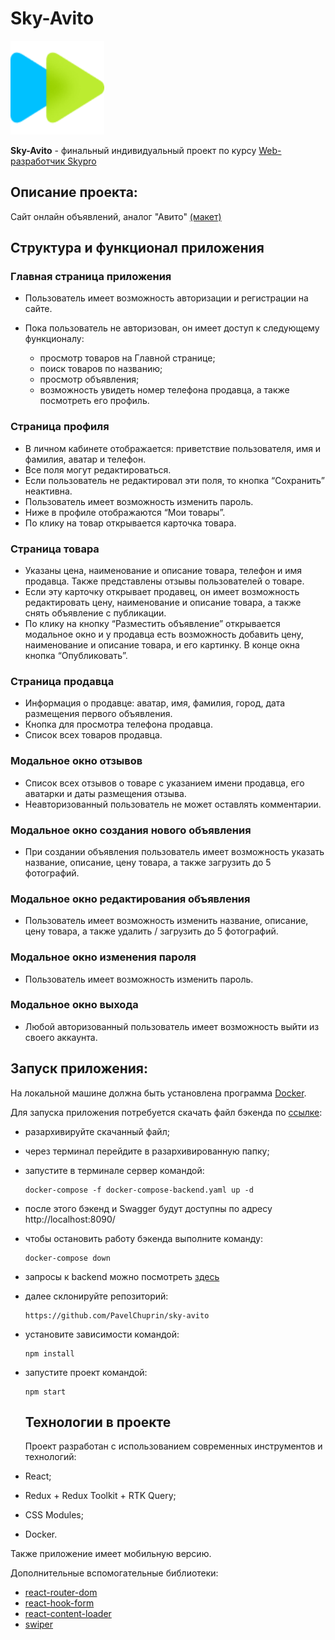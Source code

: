 # Sky-Avito

<img src="public/img/logo.png" width="150" height="150">

**Sky-Avito** - финальный индивидуальный проект по курсу [Web-разработчик Skypro](https://sky.pro/courses/programming/web-developer)

## Описание проекта:

Cайт онлайн объявлений, аналог "Авито" [(макет)](https://www.figma.com/file/ISqzPS7Sym7V004jFo5buE/%D0%A1%D0%B0%D0%B9%D1%82-%D0%B0%D0%BD%D0%B0%D0%BB%D0%BE%D0%B3-%D0%90%D0%B2%D0%B8%D1%82%D0%BE?type=design&node-id=7-507&mode=design&t=GgB1T4ikZuq5RZnv-0)

## Структура и функционал приложения

### Главная страница приложения

- Пользователь имеет возможность авторизации и регистрации на сайте.
- Пока пользователь не авторизован, он имеет доступ к следующему функционалу:

  - просмотр товаров на Главной странице;
  - поиск товаров по названию;
  - просмотр объявления;
  - возможность увидеть номер телефона продавца, а также посмотреть его профиль.

### Страница профиля

- В личном кабинете отображается: приветствие пользователя, имя и фамилия, аватар и телефон.
- Все поля могут редактироваться.
- Если пользователь не редактировал эти поля, то кнопка “Сохранить” неактивна.
- Пользователь имеет возможность изменить пароль.
- Ниже в профиле отображаются “Мои товары”.
- По клику на товар открывается карточка товара.

### Страница товара

- Указаны цена, наименование и описание товара, телефон и имя продавца. Также представлены отзывы пользователей о товаре.
- Если эту карточку открывает продавец, он имеет возможность редактировать цену, наименование и описание товара, а также снять объявление с публикации.
- По клику на кнопку “Разместить объявление” открывается модальное окно и у продавца есть возможность добавить цену, наименование и описание товара, и его картинку. В конце окна кнопка “Опубликовать”.

### Страница продавца

- Информация о продавце: аватар, имя, фамилия, город, дата размещения первого объявления.
- Кнопка для просмотра телефона продавца.
- Список всех товаров продавца.

### Модальное окно отзывов

- Список всех отзывов о товаре с указанием имени продавца, его аватарки и даты размещения отзыва.
- Неавторизованный пользователь не может оставлять комментарии.

### Модальное окно создания нового объявления

- При создании объявления пользователь имеет возможность указать название, описание, цену товара, а также загрузить до 5 фотографий.

### Модальное окно редактирования объявления

- Пользователь имеет возможность изменить название, описание, цену товара, а также удалить / загрузить до 5 фотографий.

### Модальное окно изменения пароля

- Пользователь имеет возможность изменить пароль.

### Модальное окно выхода

- Любой авторизованный пользователь имеет возможность выйти из своего аккаунта.

## Запуск приложения:

На локальной машине должна быть установлена программа [Docker](https://www.docker.com/).

Для запуска приложения потребуется скачать файл бэкенда по [ссылке](https://drive.google.com/file/d/1pFE-NRANTsWmQwTyURjHXuECMmoKCFjO/view):

- разархивируйте скачанный файл;
- через терминал перейдите в разархивированную папку;
- запустите в терминале сервер командой:

  ```
  docker-compose -f docker-compose-backend.yaml up -d
  ```

- после этого бэкенд и Swagger будут доступны по адресу http://localhost:8090/
- чтобы остановить работу бэкенда выполните команду:

  ```
  docker-compose down
  ```

- запросы к backend можно посмотреть [здесь](https://drive.google.com/file/d/1bM_BRkxz8vqFEr18LpnbJslHoPW_73FF/view)

- далее склонируйте репозиторий:

  ```
  https://github.com/PavelChuprin/sky-avito
  ```

- установите зависимости командой:

  ```
  npm install
  ```

- запустите проект командой:

  ```
  npm start
  ```

  ## Технологии в проекте

  Проект разработан с использованием современных инструментов и технологий:

- React;
- Redux + Redux Toolkit + RTK Query;
- CSS Modules;
- Docker.

Также приложение имеет мобильную версию.

Дополнительные вспомогательные библиотеки:

- [react-router-dom](https://www.npmjs.com/package/react-router-dom)
- [react-hook-form](https://www.npmjs.com/package/react-hook-form)
- [react-content-loader](https://www.npmjs.com/package/react-content-loader)
- [swiper](https://www.npmjs.com/package/swiper)
